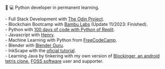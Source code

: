 👀
💻 Python developer in permanent learning.
  <!-- # I screenrecord my sessions and upload them to PeerTube and Youtube. Check my progress in the courses on which I'm enrolled here: --!>
  - Full Stack Development with <a href="https://www.theodinproject.com/about">The Odin Project</a>.<br>
  - Blockchain Bootcamp with <a href=https://bambulabs.io/>Bambu Labs</a> (Update 11/2023: Finished).<br>
  - Python with <a href="https://replit.com/learn/100-days-of-python">100 days of code with Python of Replit</a>.<br>
  - Javascript with <a href="https://www.soyhenry.com/">Henry</a>.<br>
  - Machine Learning with Python from <a href="https://www.freecodecamp.org/learn/machine-learning-with-python/">FreeCodeCamp</a>.<br>
  - Blender with <a href="https://www.youtube.com/watch?v=nIoXOplUvAw">Blender Guru</a>.<br>
  - InkScape with the <a href="https://inkscape.org/learn/tutorials/">oficial tutorial</a>.<br>
  - Learning Java by tinkering with my own version of <a href="https://github.com/jocarrojas/blockinger-2">Blockinger, an android tetris clone.</a> 
<a href="https://www.fsf.org/about/what-is-free-software">FOSS software</a> user and supporter.<br>
